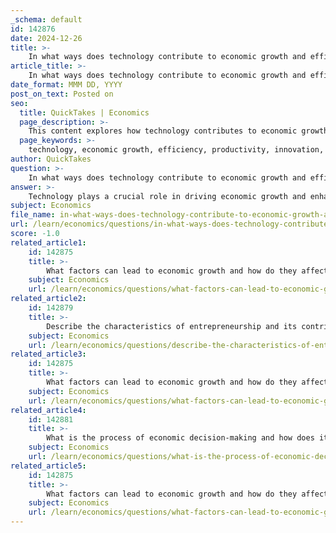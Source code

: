 ```yaml
---
_schema: default
id: 142876
date: 2024-12-26
title: >-
    In what ways does technology contribute to economic growth and efficiency?
article_title: >-
    In what ways does technology contribute to economic growth and efficiency?
date_format: MMM DD, YYYY
post_on_text: Posted on
seo:
  title: QuickTakes | Economics
  page_description: >-
    This content explores how technology contributes to economic growth and efficiency through increased productivity, innovation, improved resource allocation, impacts on labor and capital, informed decision-making, long-term growth potential, adaptive policies, and enhanced global connectivity.
  page_keywords: >-
    technology, economic growth, efficiency, productivity, innovation, resource allocation, artificial intelligence, economic decision-making, long-run growth, global connectivity, automation, digital technologies
author: QuickTakes
question: >-
    In what ways does technology contribute to economic growth and efficiency?
answer: >-
    Technology plays a crucial role in driving economic growth and enhancing efficiency in various ways. Here are some key contributions of technology to economic growth and efficiency:\n\n1. **Increased Productivity**: Technological advancements enable the production of goods and services more efficiently. For instance, automation in manufacturing processes has significantly increased production rates while reducing labor costs. This leads to higher output with the same or fewer inputs, contributing to overall economic growth.\n\n2. **Innovation and New Products**: Technology fosters innovation, leading to the development of new products and services. This not only creates new markets but also enhances consumer choice and satisfaction. The introduction of digital technologies has given rise to entirely new industries, such as e-commerce and app development.\n\n3. **Resource Allocation**: Technology improves the allocation of resources by optimizing production processes. For example, advanced data analytics can help firms better understand consumer preferences and market trends, allowing them to allocate resources more effectively and respond to demand fluctuations.\n\n4. **Impact on Labor and Capital**: New technologies can change the dynamics of labor and capital allocation. For instance, the introduction of artificial intelligence (AI) can shift the nature of tasks performed by human workers, potentially increasing labor productivity and efficiency. This shift can also lead to the reallocation of labor towards more complex and creative tasks, enhancing overall economic output.\n\n5. **Economic Decision-Making**: Technology influences the decision-making processes of individuals and firms. Economists are increasingly involved in tech companies, applying economic principles to optimize operations, pricing strategies, and market approaches. This integration helps firms make informed decisions that can lead to better economic outcomes.\n\n6. **Long-Run Growth**: The long-term impact of technology on economic growth is significant. By fostering continuous innovation and the adoption of new technologies, firms can improve productivity and maintain a competitive edge in the market. The theories of endogenous economic growth highlight the importance of technological innovation as a key driver of sustained economic growth.\n\n7. **Adaptation of Policies**: As technology evolves, governments are compelled to adapt their policies and regulations to keep pace with these changes. This responsiveness can create a more conducive environment for technological advancement and economic growth.\n\n8. **Global Connectivity**: Technology enhances global connectivity, allowing for the exchange of ideas, goods, and services across borders. This interconnectedness can lead to increased trade, investment, and collaboration, further driving economic growth.\n\nIn summary, technology is a fundamental driver of economic growth and efficiency, influencing productivity, innovation, resource allocation, and decision-making processes. Its impact is multifaceted, shaping the landscape of economic development and presenting both opportunities and challenges for policymakers and businesses alike.
subject: Economics
file_name: in-what-ways-does-technology-contribute-to-economic-growth-and-efficiency.md
url: /learn/economics/questions/in-what-ways-does-technology-contribute-to-economic-growth-and-efficiency
score: -1.0
related_article1:
    id: 142875
    title: >-
        What factors can lead to economic growth and how do they affect the production possibility frontier?
    subject: Economics
    url: /learn/economics/questions/what-factors-can-lead-to-economic-growth-and-how-do-they-affect-the-production-possibility-frontier
related_article2:
    id: 142879
    title: >-
        Describe the characteristics of entrepreneurship and its contribution to the economy.
    subject: Economics
    url: /learn/economics/questions/describe-the-characteristics-of-entrepreneurship-and-its-contribution-to-the-economy
related_article3:
    id: 142875
    title: >-
        What factors can lead to economic growth and how do they affect the production possibility frontier?
    subject: Economics
    url: /learn/economics/questions/what-factors-can-lead-to-economic-growth-and-how-do-they-affect-the-production-possibility-frontier
related_article4:
    id: 142881
    title: >-
        What is the process of economic decision-making and how does it incorporate opportunity cost?
    subject: Economics
    url: /learn/economics/questions/what-is-the-process-of-economic-decisionmaking-and-how-does-it-incorporate-opportunity-cost
related_article5:
    id: 142875
    title: >-
        What factors can lead to economic growth and how do they affect the production possibility frontier?
    subject: Economics
    url: /learn/economics/questions/what-factors-can-lead-to-economic-growth-and-how-do-they-affect-the-production-possibility-frontier
---
```


&nbsp;